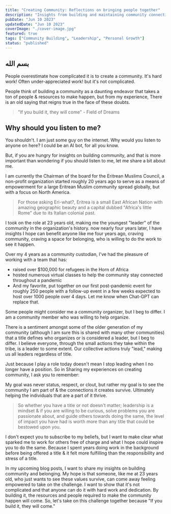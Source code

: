 ```yaml
---
title: "Creating Community: Reflections on bringing people together"
description: "Insights from building and maintaining community connections in the digital age and beyond"
pubDate: "Jun 10 2023"
updatedDate: "Jun 10 2023"
coverImage: "./cover-image.jpg"
featured: true
tags: ["Community Building", "Leadership", "Personal Growth"]
status: "published"
---
```


## بسم الله

People overestimate how complicated it is to create a community. It's hard work! Often under-appreciated work! but it's not complicated.

People think of building a community as a daunting endeavor that takes a ton of people & resources to make happen, but from my experience, There is an old saying that reigns true in the face of these doubts.

> "If you build it, they will come" - Field of Dreams

## Why should you listen to me?

You shouldn't. I am just some guy on the internet. Why would you listen to anyone on here? I could be an AI bot, for all you know.

But, if you are hungry for insights on building community, and that is more important than wondering if you should listen to me, let me share a bit about me.

I am currently the Chairman of the board for the Eritrean Muslims Council, a non-profit organization started roughly 20 years ago to serve as a means of empowerment for a large Eritrean Muslim community spread globally, but with a focus on North America.

> For those asking Eri-what?, Eritrea is a small East African Nation with amazing geographic beauty and a capital dubbed "Africa's little Rome" due to its Italian colonial past.

I took on the role at 23 years old, making me the youngest "leader" of the community in the organization's history. now nearly four years later, I have insights I hope can benefit anyone like me four years ago, craving community, craving a space for belonging, who is willing to do the work to see it happen.

Over my 4 years as a community custodian, I've had the pleasure of working with a team that has:
- raised over $100,000 for refugees in the Horn of Africa
- hosted numerous virtual classes to help the community stay connected throughout a pandemic
- And my favorite, put together on our first post-pandemic event for roughly 250 people with a follow-up event in a few weeks expected to host over 1000 people over 4 days. Let me know when Chat-GPT can replace that.

Some people might consider me a community organizer, but I beg to differ. I am a community member who was willing to help organize.

There is a sentiment amongst some of the older generation of my community (although I am sure this is shared with many other communities) that a title defines who organizes or is considered a leader, but I beg to differ. I believe everyone, through the small actions they take within the tribe, is a leader to some extent. Our collective actions truly "lead," making us all leaders regardless of title.

Just because I play a role today doesn't mean I stop leading when I no longer have a position. So in Sharing my experiences on creating community, I ask you to remember:

My goal was never status, respect, or clout, but rather my goal is to see the community I am part of & the connections it creates survive. Ultimately helping the individuals that are a part of it thrive.

> So whether you have a title or not doesn't matter; leadership is a mindset & if you are willing to be curious, solve problems you are passionate about, and guide others towards doing the same, the level of impact you have had is worth more than any title that could be bestowed upon you.

I don't expect you to subscribe to my beliefs, but I want to make clear what sparked me to work for others free of charge and what I hope could inspire you to do the same. Because I spent years doing work in the background before being offered a title & it felt more fulfilling than the responsibility and stress of a title.

In my upcoming blog posts, I want to share my insights on building community and belonging. My hope is that someone, like me at 23 years old, who just wants to see these values survive, can come away feeling empowered to take on the challenge. I want to show that it's not complicated and that anyone can do it with hard work and dedication. By building it, the resources and people required to make the community happen will come. So, let's take on this challenge together because "If you build it, they will come."
